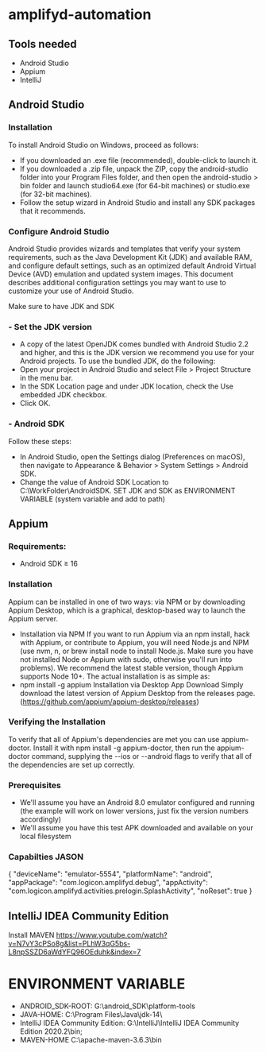 # amplifyd-automation
## Tools needed
- Android Studio
- Appium
- IntelliJ

## Android Studio
### Installation
To install Android Studio on Windows, proceed as follows:

- If you downloaded an .exe file (recommended), double-click to launch it.
- If you downloaded a .zip file, unpack the ZIP, copy the android-studio folder into your Program Files folder, and then open the android-studio > bin folder and launch studio64.exe (for 64-bit machines) or studio.exe (for 32-bit machines).
- Follow the setup wizard in Android Studio and install any SDK packages that it recommends.

### Configure Android Studio
Android Studio provides wizards and templates that verify your system requirements, such as the Java Development Kit (JDK) and available RAM, and configure default settings, such as an optimized default Android Virtual Device (AVD) emulation and updated system images. This document describes additional configuration settings you may want to use to customize your use of Android Studio.

Make sure to have JDK and SDK
### - Set the JDK version
- A copy of the latest OpenJDK comes bundled with Android Studio 2.2 and higher, and this is the JDK version we recommend you use for your Android projects. To use the bundled JDK, do the following:
- Open your project in Android Studio and select File > Project Structure in the menu bar.
- In the SDK Location page and under JDK location, check the Use embedded JDK checkbox.
- Click OK.

### - Android SDK
Follow these steps:
- In Android Studio, open the Settings dialog (Preferences on macOS), then navigate to Appearance & Behavior > System Settings > Android SDK.
- Change the value of Android SDK Location to C:\WorkFolder\AndroidSDK.
SET JDK and SDK as ENVIRONMENT VARIABLE (system variable and add to path)

## Appium
### Requirements:
- Android SDK ≥ 16

### Installation
Appium can be installed in one of two ways: via NPM or by downloading Appium Desktop, which is a graphical, desktop-based way to launch the Appium server.

- Installation via NPM
If you want to run Appium via an npm install, hack with Appium, or contribute to Appium, you will need Node.js and NPM (use nvm, n, or brew install node to install Node.js. Make sure you have not installed Node or Appium with sudo, otherwise you'll run into problems). We recommend the latest stable version, though Appium supports Node 10+.
The actual installation is as simple as:
- npm install -g appium
Installation via Desktop App Download
Simply download the latest version of Appium Desktop from the releases page.
(https://github.com/appium/appium-desktop/releases)

### Verifying the Installation
To verify that all of Appium's dependencies are met you can use appium-doctor. Install it with npm install -g appium-doctor, then run the appium-doctor command, supplying the --ios or --android flags to verify that all of the dependencies are set up correctly.

### Prerequisites
- We'll assume you have an Android 8.0 emulator configured and running (the example will work on lower versions, just fix the version numbers accordingly)
- We'll assume you have this test APK downloaded and available on your local filesystem

### Capabilties JASON
{
  "deviceName": "emulator-5554",
  "platformName": "android",
  "appPackage": "com.logicon.amplifyd.debug",
  "appActivity": "com.logicon.amplifyd.activities.prelogin.SplashActivity",
  "noReset": true
}

## IntelliJ IDEA Community Edition
Install MAVEN
https://www.youtube.com/watch?v=N7vY3cPSo8g&list=PLhW3qG5bs-L8npSSZD6aWdYFQ96OEduhk&index=7

# ENVIRONMENT VARIABLE
- ANDROID_SDK-ROOT: G:\android_SDK\platform-tools
- JAVA-HOME: C:\Program Files\Java\jdk-14\
- IntelliJ IDEA Community Edition: G:\IntelliJ\IntelliJ IDEA Community Edition 2020.2\bin;
- MAVEN-HOME C:\apache-maven-3.6.3\bin
